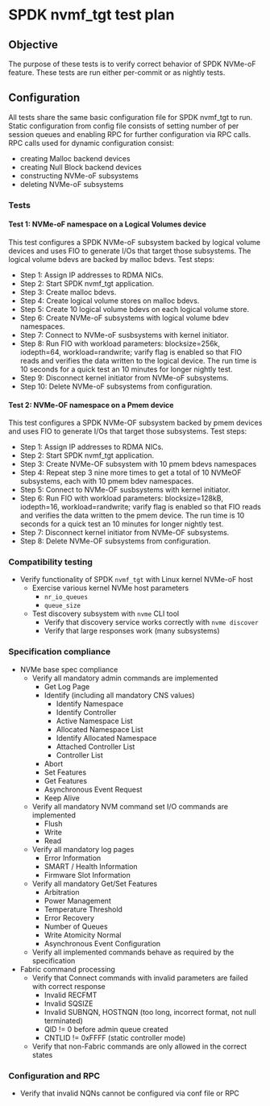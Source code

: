 # SPDK nvmf_tgt test plan

## Objective
The purpose of these tests is to verify correct behavior of SPDK NVMe-oF
feature.
These tests are run either per-commit or as nightly tests.

## Configuration
All tests share the same basic configuration file for SPDK nvmf_tgt to run.
Static configuration from config file consists of setting number of per session
queues and enabling RPC for further configuration via RPC calls.
RPC calls used for dynamic configuration consist:
- creating Malloc backend devices
- creating Null Block backend devices
- constructing NVMe-oF subsystems
- deleting NVMe-oF subsystems

### Tests

#### Test 1: NVMe-oF namespace on a Logical Volumes device
This test configures a SPDK NVMe-oF subsystem backed by logical volume
devices and uses FIO to generate I/Os that target those subsystems.
The logical volume bdevs are backed by malloc bdevs.
Test steps:
- Step 1: Assign IP addresses to RDMA NICs.
- Step 2: Start SPDK nvmf_tgt application.
- Step 3: Create malloc bdevs.
- Step 4: Create logical volume stores on malloc bdevs.
- Step 5: Create 10 logical volume bdevs on each logical volume store.
- Step 6: Create NVMe-oF subsystems with logical volume bdev namespaces.
- Step 7: Connect to NVMe-oF susbsystems with kernel initiator.
- Step 8: Run FIO with workload parameters: blocksize=256k, iodepth=64,
workload=randwrite; varify flag is enabled so that FIO reads and verifies
the data written to the logical device. The run time is 10 seconds for a
quick test an 10 minutes for longer nightly test.
- Step 9: Disconnect kernel initiator from NVMe-oF subsystems.
- Step 10: Delete NVMe-oF subsystems from configuration.

#### Test 2: NVMe-OF namespace on a Pmem device
This test configures a SPDK NVMe-OF subsystem backed by pmem
devices and uses FIO to generate I/Os that target those subsystems.
Test steps:
- Step 1: Assign IP addresses to RDMA NICs.
- Step 2: Start SPDK nvmf_tgt application.
- Step 3: Create NVMe-OF subsystem with 10 pmem bdevs namespaces
- Step 4: Repeat step 3 nine more times to get a total of 10 NVMeOF subsystems,
each with 10 pmem bdev namespaces.
- Step 5: Connect to NVMe-OF susbsystems with kernel initiator.
- Step 6: Run FIO with workload parameters: blocksize=128kB, iodepth=16,
    workload=randwrite; varify flag is enabled so that FIO reads and verifies
    the data written to the pmem device. The run time is 10 seconds for a
    quick test an 10 minutes for longer nightly test.
- Step 7: Disconnect kernel initiator from NVMe-OF subsystems.
- Step 8: Delete NVMe-OF subsystems from configuration.

### Compatibility testing

- Verify functionality of SPDK `nvmf_tgt` with Linux kernel NVMe-oF host
  - Exercise various kernel NVMe host parameters
    - `nr_io_queues`
    - `queue_size`
  - Test discovery subsystem with `nvme` CLI tool
    - Verify that discovery service works correctly with `nvme discover`
    - Verify that large responses work (many subsystems)

### Specification compliance

- NVMe base spec compliance
  - Verify all mandatory admin commands are implemented
    - Get Log Page
    - Identify (including all mandatory CNS values)
      - Identify Namespace
      - Identify Controller
      - Active Namespace List
      - Allocated Namespace List
      - Identify Allocated Namespace
      - Attached Controller List
      - Controller List
    - Abort
    - Set Features
    - Get Features
    - Asynchronous Event Request
    - Keep Alive
  - Verify all mandatory NVM command set I/O commands are implemented
    - Flush
    - Write
    - Read
  - Verify all mandatory log pages
    - Error Information
    - SMART / Health Information
    - Firmware Slot Information
  - Verify all mandatory Get/Set Features
    - Arbitration
    - Power Management
    - Temperature Threshold
    - Error Recovery
    - Number of Queues
    - Write Atomicity Normal
    - Asynchronous Event Configuration
  - Verify all implemented commands behave as required by the specification
- Fabric command processing
  - Verify that Connect commands with invalid parameters are failed with correct response
    - Invalid RECFMT
    - Invalid SQSIZE
    - Invalid SUBNQN, HOSTNQN (too long, incorrect format, not null terminated)
    - QID != 0 before admin queue created
    - CNTLID != 0xFFFF (static controller mode)
  - Verify that non-Fabric commands are only allowed in the correct states

### Configuration and RPC

- Verify that invalid NQNs cannot be configured via conf file or RPC
